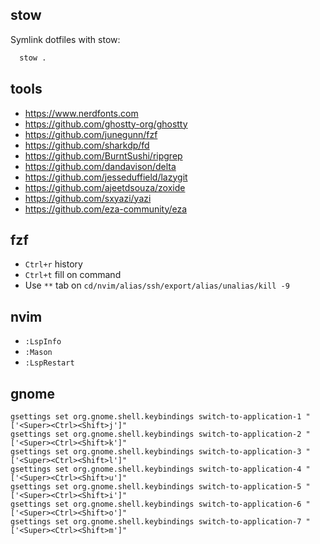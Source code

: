 ## stow

Symlink dotfiles with stow:

```bash
  stow .
```

## tools

- https://www.nerdfonts.com
- https://github.com/ghostty-org/ghostty
- https://github.com/junegunn/fzf
- https://github.com/sharkdp/fd
- https://github.com/BurntSushi/ripgrep
- https://github.com/dandavison/delta
- https://github.com/jesseduffield/lazygit
- https://github.com/ajeetdsouza/zoxide
- https://github.com/sxyazi/yazi
- https://github.com/eza-community/eza

## fzf

- `Ctrl+r` history
- `Ctrl+t` fill on command
- Use `**` tab on `cd/nvim/alias/ssh/export/alias/unalias/kill -9`

## nvim

- `:LspInfo`
- `:Mason`
- `:LspRestart`

## gnome

```
gsettings set org.gnome.shell.keybindings switch-to-application-1 "['<Super><Ctrl><Shift>j']"
gsettings set org.gnome.shell.keybindings switch-to-application-2 "['<Super><Ctrl><Shift>k']"
gsettings set org.gnome.shell.keybindings switch-to-application-3 "['<Super><Ctrl><Shift>l']"
gsettings set org.gnome.shell.keybindings switch-to-application-4 "['<Super><Ctrl><Shift>u']"
gsettings set org.gnome.shell.keybindings switch-to-application-5 "['<Super><Ctrl><Shift>i']"
gsettings set org.gnome.shell.keybindings switch-to-application-6 "['<Super><Ctrl><Shift>o']"
gsettings set org.gnome.shell.keybindings switch-to-application-7 "['<Super><Ctrl><Shift>m']"
```
